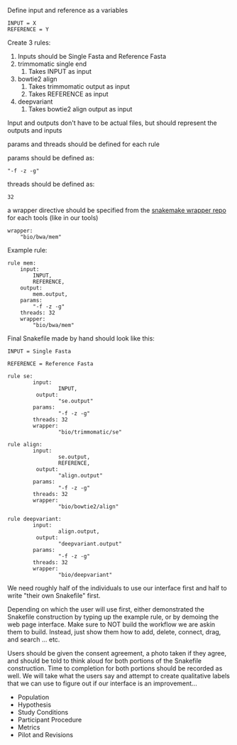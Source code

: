 Define input and reference as a variables

```
INPUT = X
REFERENCE = Y
```

Create 3 rules:
1. Inputs should be Single Fasta and Reference Fasta
2. trimmomatic single end
   1. Takes INPUT as input
3. bowtie2 align
   1. Takes trimmomatic output as input
   2. Takes REFERENCE as input
4. deepvariant
   1. Takes bowtie2 align output as input

Input and outputs don't have to be actual files, but should represent the
outputs and inputs

params and threads should be defined for each rule

params should be defined as:

```
"-f -z -g"
```

threads should be defined as:

```
32
```

a wrapper directive should be specified from the
[snakemake wrapper repo](https://github.com/snakemake/snakemake-wrappers)
for each tools (like in our tools)

```
wrapper:
    "bio/bwa/mem"
```

Example rule:

```
rule mem:
    input:
        INPUT,
        REFERENCE,
    output:
        mem.output,
    params:
        "-f -z -g"
    threads: 32
    wrapper:
        "bio/bwa/mem"
```

Final Snakefile made by hand should look like this:

```
INPUT = Single Fasta

REFERENCE = Reference Fasta

rule se:
        input:
                INPUT,
         output:
                "se.output"
        params:
                "-f -z -g"
        threads: 32
        wrapper:
                "bio/trimmomatic/se"

rule align:
        input:
                se.output,
                REFERENCE,
         output:
                "align.output"
        params:
                "-f -z -g"
        threads: 32
        wrapper:
                "bio/bowtie2/align"

rule deepvariant:
        input:
                align.output,
         output:
                "deepvariant.output"
        params:
                "-f -z -g"
        threads: 32
        wrapper:
                "bio/deepvariant"
```

We need roughly half of the individuals to use our interface first and half to
write "their own Snakefile" first.

Depending on which the user will use first, either demonstrated the Snakefile
construction by typing up the example rule, or by demoing the web page
interface. Make sure to NOT build the workflow we are askin them to build.
Instead, just show them how to add, delete, connect, drag, and search ... etc.

Users should be given the consent agreement, a photo taken if they agree, and
should be told to think aloud for both portions of the Snakefile construction.
Time to completion for both portions should be recorded as well. We will take
what the users say and attempt to create qualitative labels that we can use to
figure out if our interface is an improvement...




- Population
- Hypothesis
- Study Conditions
- Participant Procedure
- Metrics
- Pilot and Revisions